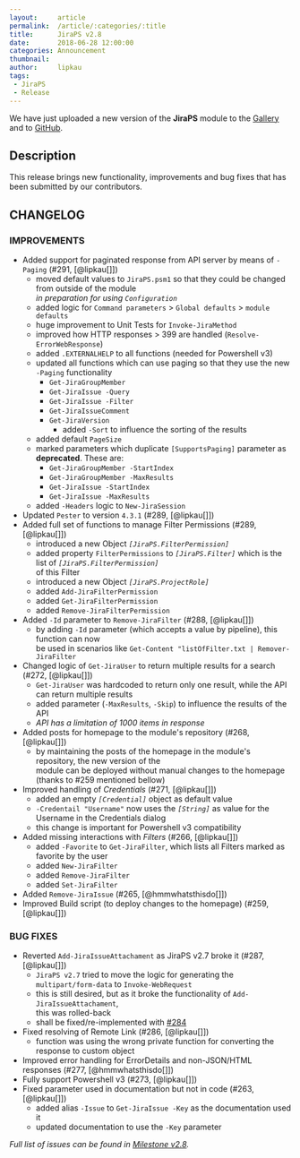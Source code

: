 ```yaml
---
layout:     article
permalink:  /article/:categories/:title
title:      JiraPS v2.8
date:       2018-06-28 12:00:00
categories: Announcement
thumbnail:  
author:     lipkau
tags:
 - JiraPS
 - Release
---
```


We have just uploaded a new version of the **JiraPS** module to the [Gallery](https://www.powershellgallery.com/packages/JiraPS/2.8.0) and to [GitHub](https://github.com/AtlassianPS/JiraPS/tree/v2.8.0).
<!--more-->

## Description

This release brings new functionality, improvements and bug fixes that has been submitted by our contributors.

## CHANGELOG

### IMPROVEMENTS

- Added support for paginated response from API server by means of `-Paging` (#291, [@lipkau[]])
  - moved default values to `JiraPS.psm1` so that they could be changed from outside of the module  
  _in preparation for using `Configuration`_
  - added logic for `Command parameters` > `Global defaults` > `module defaults`
  - huge improvement to Unit Tests for `Invoke-JiraMethod`
  - improved how HTTP responses > 399 are handled (`Resolve-ErrorWebResponse`)
  - added `.EXTERNALHELP` to all functions (needed for Powershell v3)
  - updated all functions which can use paging so that they use the new `-Paging` functionality
    - `Get-JiraGroupMember`
    - `Get-JiraIssue -Query`
    - `Get-JiraIssue -Filter`
    - `Get-JiraIssueComment`
    - `Get-JiraVersion`
      - added `-Sort` to influence the sorting of the results
  - added default `PageSize`
  - marked parameters which duplicate `[SupportsPaging]` parameter as **deprecated**. These are:  
    - `Get-JiraGroupMember -StartIndex`
    - `Get-JiraGroupMember -MaxResults`
    - `Get-JiraIssue -StartIndex`
    - `Get-JiraIssue -MaxResults`
  - added `-Headers` logic to `New-JiraSession`
- Updated `Pester` to version `4.3.1` (#289, [@lipkau[]])
- Added full set of functions to manage Filter Permissions (#289, [@lipkau[]])
  - introduced a new Object _`[JiraPS.FilterPermission]`_
  - added property `FilterPermissions` to _`[JiraPS.Filter]`_ which is the list of _`[JiraPS.FilterPermission]`_  
  of this Filter
  - introduced a new Object _`[JiraPS.ProjectRole]`_
  - added `Add-JiraFilterPermission`
  - added `Get-JiraFilterPermission`
  - added `Remove-JiraFilterPermission`
- Added `-Id` parameter to `Remove-JiraFilter` (#288, [@lipkau[]])
  - by adding `-Id` parameter (which accepts a value by pipeline), this function can now  
  be used in scenarios like `Get-Content "listOfFilter.txt | Remover-JiraFilter`
- Changed logic of `Get-JiraUser` to return multiple results for a search (#272, [@lipkau[]])
  - `Get-JiraUser` was hardcoded to return only one result, while the API can return multiple results
  - added parameter (`-MaxResults`, `-Skip`) to influence the results of the API
  - _API has a limitation of 1000 items in response_
- Added posts for homepage to the module's repository (#268, [@lipkau[]])
  - by maintaining the posts of the homepage in the module's repository, the new version of the  
  module can be deployed without manual changes to the homepage (thanks to #259 mentioned bellow)
- Improved handling of _Credentials_ (#271, [@lipkau[]])
  - added an empty _`[Credential]`_ object as default value
  - `-Credentail "Username"` now uses the _`[String]`_ as value for the Username in the Credentials dialog
  - this change is important for Powershell v3 compatibility
- Added missing interactions with _Filters_ (#266, [@lipkau[]])
  - added `-Favorite` to `Get-JiraFilter`, which lists all Filters marked as favorite by the user
  - added `New-JiraFilter`
  - added `Remove-JiraFilter`
  - added `Set-JiraFilter`
- Added `Remove-JiraIssue` (#265, [@hmmwhatsthisdo[]])
- Improved Build script (to deploy changes to the homepage) (#259, [@lipkau[]])

### BUG FIXES

- Reverted `Add-JiraIssueAttachament` as JiraPS v2.7 broke it (#287, [@lipkau[]])
  - `JiraPS v2.7` tried to move the logic for generating the `multipart/form-data` to `Invoke-WebRequest`
  - this is still desired, but as it broke the functionality of `Add-JiraIssueAttachament`,  
  this was rolled-back
  - shall be fixed/re-implemented with [#284](https://github.com/AtlassianPS/JiraPS/issues/284)
- Fixed resolving of Remote Link (#286, [@lipkau[]])
  - function was using the wrong private function for converting the response to custom object
- Improved error handling for ErrorDetails and non-JSON/HTML responses (#277, [@hmmwhatsthisdo[]])
- Fully support Powershell v3 (#273, [@lipkau[]])
- Fixed parameter used in documentation but not in code (#263, [@lipkau[]])
  - added alias `-Issue` to `Get-JiraIssue -Key` as the documentation used it
  - updated documentation to use the `-Key` parameter

_Full list of issues can be found in [Milestone v2.8](https://github.com/AtlassianPS/JiraPS/milestone/11)._

<!-- reference-style links -->
  [@alexsuslin]: https://github.com/alexsuslin
  [@axxelG]: https://github.com/axxelG
  [@beaudryj]: https://github.com/beaudryj
  [@brianbunke]: https://github.com/brianbunke
  [@Clijsters]: https://github.com/Clijsters
  [@colhal]: https://github.com/colhal
  [@Dejulia489]: https://github.com/Dejulia489
  [@ebekker]: https://github.com/ebekker
  [@hmmwhatsthisdo]: https://github.com/hmmwhatsthisdo
  [@jkknorr]: https://github.com/jkknorr
  [@kittholland]: https://github.com/kittholland
  [@LiamLeane]: https://github.com/LiamLeane
  [@lipkau]: https://github.com/lipkau
  [@lukhase]: https://github.com/lukhase
  [@padgers]: https://github.com/padgers
  [@ThePSAdmin]: https://github.com/ThePSAdmin
  [@WindowsAdmin92]: https://github.com/WindowsAdmin92
